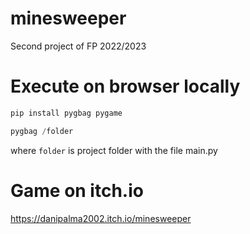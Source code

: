 # minesweeper
Second project of FP 2022/2023

# Execute on browser locally
```python
pip install pygbag pygame
```

```python
pygbag /folder
```

where `folder` is project folder with the file main.py

# Game on itch.io
https://danipalma2002.itch.io/minesweeper
